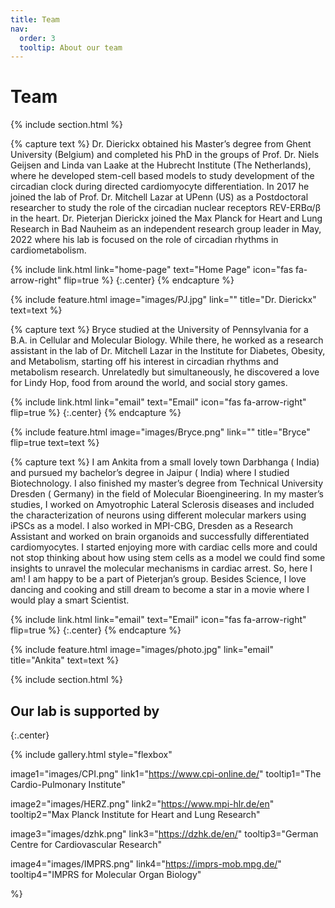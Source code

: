 ```yaml
---
title: Team
nav:
  order: 3
  tooltip: About our team
---
```


# <i class="fas fa-users"></i>Team


{% include section.html %}


{% capture text %}
Dr. Dierickx obtained his Master’s degree from Ghent University (Belgium) and completed his PhD in the groups of Prof. Dr. Niels Geijsen and Linda van Laake at the Hubrecht Institute (The Netherlands), where he developed stem-cell based models to study development of the circadian clock during directed cardiomyocyte differentiation. In 2017 he joined the lab of Prof. Dr. Mitchell Lazar at UPenn (US) as a Postdoctoral researcher to study the role of the circadian nuclear receptors REV-ERBα/β in the heart. Dr. Pieterjan Dierickx joined the Max Planck for Heart and Lung Research in Bad Nauheim as an independent research group leader in May, 2022 where his lab is focused on the role of circadian rhythms in cardiometabolism. 

{%
  include link.html
  link="home-page"
  text="Home Page"
  icon="fas fa-arrow-right"
  flip=true
%}
{:.center}
{% endcapture %}

{%
  include feature.html
  image="images/PJ.jpg"
  link=""
  title="Dr. Dierickx"
  text=text
%}

{% capture text %}
Bryce studied at the University of Pennsylvania for a B.A. in Cellular and Molecular Biology. While there, he worked as a research assistant in the lab of Dr. Mitchell Lazar in the Institute for Diabetes, Obesity, and Metabolism, starting off his interest in circadian rhythms and metabolism research. Unrelatedly but simultaneously, he discovered a love for Lindy Hop, food from around the world, and social story games.

{%
  include link.html
  link="email"
  text="Email"
  icon="fas fa-arrow-right"
  flip=true
%}
{:.center}
{% endcapture %}

{%
  include feature.html
  image="images/Bryce.png"
  link=""
  title="Bryce"
  flip=true
  text=text
%}

{% capture text %}
I am Ankita from a small lovely town Darbhanga ( India) and pursued my bachelor’s degree in Jaipur
( India) where I studied Biotechnology. I also finished my master’s degree from Technical University
Dresden ( Germany) in the field of Molecular Bioengineering. In my master’s studies, I worked on
Amyotrophic Lateral Sclerosis diseases and included the characterization of neurons using different
molecular markers using iPSCs as a model. I also worked in MPI-CBG, Dresden as a Research
Assistant and worked on brain organoids and successfully differentiated cardiomyocytes. I started
enjoying more with cardiac cells more and could not stop thinking about how using stem cells as a
model we could find some insights to unravel the molecular mechanisms in cardiac arrest. So, here I
am! I am happy to be a part of Pieterjan’s group. Besides Science, I love dancing and cooking and still
dream to become a star in a movie where I would play a smart Scientist.

{%
  include link.html
  link="email"
  text="Email"
  icon="fas fa-arrow-right"
  flip=true
%}
{:.center}
{% endcapture %}

{%
  include feature.html
  image="images/photo.jpg"
  link="email"
  title="Ankita"
  text=text
%}




  

{% include section.html %} 
  
## Our lab is supported by
{:.center}

{%
  include gallery.html
  style="flexbox"

  image1="images/CPI.png"
  link1="https://www.cpi-online.de/"
  tooltip1="The Cardio-Pulmonary Institute"

  image2="images/HERZ.png"
  link2="https://www.mpi-hlr.de/en"
  tooltip2="Max Planck Institute for Heart and Lung Research"

  image3="images/dzhk.png"
  link3="https://dzhk.de/en/"
  tooltip3="German Centre for Cardiovascular Research"

  image4="images/IMPRS.png"
  link4="https://imprs-mob.mpg.de/"
  tooltip4="IMPRS for Molecular Organ Biology"

  
  %}
